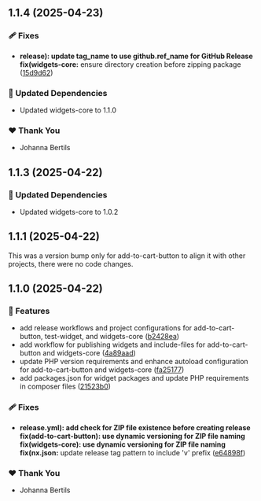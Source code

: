 ## 1.1.4 (2025-04-23)

### 🩹 Fixes

- **release): update tag_name to use github.ref_name for GitHub Release fix(widgets-core:** ensure directory creation before zipping package ([15d9d62](https://github.com/WeAreHausTech/haus-storefront-elementor-widgets/commit/15d9d62))

### 🧱 Updated Dependencies

- Updated widgets-core to 1.1.0

### ❤️ Thank You

- Johanna Bertils

## 1.1.3 (2025-04-22)

### 🧱 Updated Dependencies

- Updated widgets-core to 1.0.2

## 1.1.1 (2025-04-22)

This was a version bump only for add-to-cart-button to align it with other projects, there were no code changes.

## 1.1.0 (2025-04-22)

### 🚀 Features

- add release workflows and project configurations for add-to-cart-button, test-widget, and widgets-core ([b2428ea](https://github.com/WeAreHausTech/haus-storefront-elementor-widgets/commit/b2428ea))
- add workflow for publishing widgets and include-files for add-to-cart-button and widgets-core ([4a89aad](https://github.com/WeAreHausTech/haus-storefront-elementor-widgets/commit/4a89aad))
- update PHP version requirements and enhance autoload configuration for add-to-cart-button and widgets-core ([fa25177](https://github.com/WeAreHausTech/haus-storefront-elementor-widgets/commit/fa25177))
- add packages.json for widget packages and update PHP requirements in composer files ([21523b0](https://github.com/WeAreHausTech/haus-storefront-elementor-widgets/commit/21523b0))

### 🩹 Fixes

- **release.yml): add check for ZIP file existence before creating release fix(add-to-cart-button): use dynamic versioning for ZIP file naming fix(widgets-core): use dynamic versioning for ZIP file naming fix(nx.json:** update release tag pattern to include 'v' prefix ([e64898f](https://github.com/WeAreHausTech/haus-storefront-elementor-widgets/commit/e64898f))

### ❤️ Thank You

- Johanna Bertils